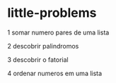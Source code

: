 # little-problems
1 somar numero pares de uma lista

2 descobrir palindromos

3 descobrir o fatorial

4 ordenar numeros em uma lista
